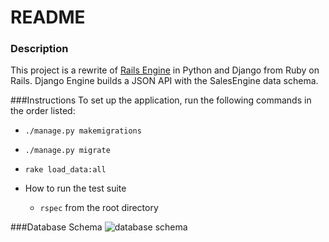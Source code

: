 # README

### Description
This project is a rewrite of [Rails Engine](https://github.com/dshinzie/rails-engine) in Python and Django from Ruby on Rails. Django Engine builds a JSON API with the SalesEngine data schema.

###Instructions
To set up the application, run the following commands in the order listed:
  * ```./manage.py makemigrations```
  * ```./manage.py migrate```
  * ```rake load_data:all```  

* How to run the test suite
  * ```rspec``` from the root directory

###Database Schema
![database schema](https://cloud.githubusercontent.com/assets/12074778/20814767/466658fa-b7d8-11e6-8faf-800d8e4e4aca.png)
